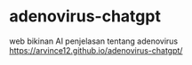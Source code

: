 # adenovirus-chatgpt
web bikinan AI
penjelasan tentang adenovirus
https://arvince12.github.io/adenovirus-chatgpt/
